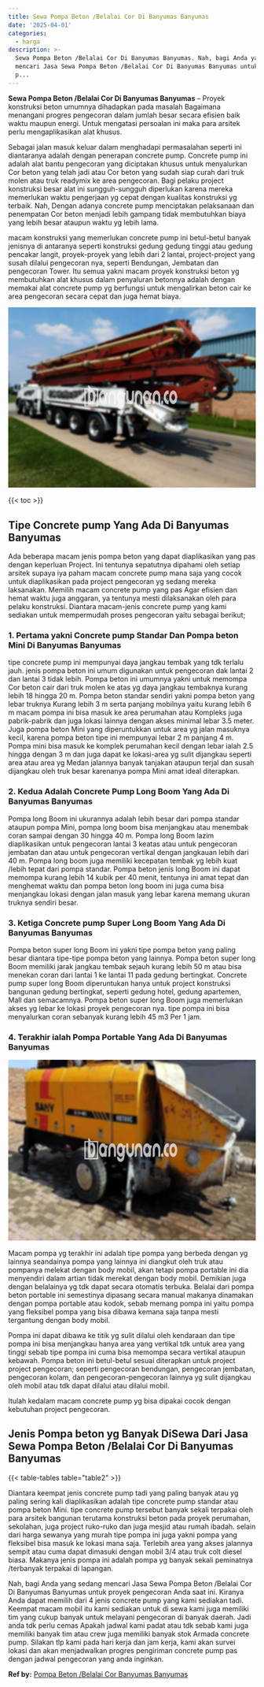 ```yaml
---
title: Sewa Pompa Beton /Belalai Cor Di Banyumas Banyumas
date: '2025-04-01'
categories:
  - harga
description: >-
  Sewa Pompa Beton /Belalai Cor Di Banyumas Banyumas. Nah, bagi Anda yang sedang
  mencari Jasa Sewa Pompa Beton /Belalai Cor Di Banyumas Banyumas untuk proyek
  p...
---
```


**Sewa Pompa Beton /Belalai Cor Di Banyumas Banyumas** – Proyek konstruksi beton umumnya dihadapkan pada masalah Bagaimana menangani progres pengecoran dalam jumlah besar secara efisien baik waktu maupun energi. Untuk mengatasi persoalan ini maka para arsitek perlu mengaplikasikan alat khusus.

Sebagai jalan masuk keluar dalam menghadapi permasalahan seperti ini diantaranya adalah dengan penerapan concrete pump. Concrete pump ini adalah alat bantu pengecoran yang diciptakan khusus untuk menyalurkan Cor beton yang telah jadi atau Cor beton yang sudah siap curah dari truk molen atau truk readymix ke area pengecoran. Bagi pelaku project konstruksi besar alat ini sungguh-sungguh diperlukan karena mereka memerlukan waktu pengerjaan yg cepat dengan kualitas konstruksi yg terbaik. Nah, Dengan adanya concrete pump menciptakan pelaksanaan dan penempatan Cor beton menjadi lebih gampang tidak membutuhkan biaya yang lebih besar ataupun waktu yg lebih lama.

macam konstruksi yang memerlukan concrete pump ini betul-betul banyak jenisnya di antaranya seperti konstruksi gedung gedung tinggi atau gedung pencakar langit, proyek-proyek yang lebih dari 2 lantai, project-project yang susah dilalui pengecoran nya, seperti Bendungan, Jembatan dan pengecoran Tower. Itu semua yakni macam proyek konstruksi beton yg membutuhkan alat khusus dalam penyaluran betonnya adalah dengan memakai alat concrete pump yg berfungsi untuk mengalirkan beton cair ke area pengecoran secara cepat dan juga hemat biaya.

![Sewa Pompa Beton /Belalai Cor Di Banyumas Banyumas](/images/sewa-concrete-pump-18.png)

{{< toc >}}

## Tipe Concrete pump Yang Ada Di Banyumas Banyumas

Ada beberapa macam jenis pompa beton yang dapat diaplikasikan yang pas dengan keperluan Project. Ini tentunya sepatutnya dipahami oleh setiap arsitek supaya iya paham macam concrete pump mana saja yang cocok untuk diaplikasikan pada project pengecoran yg sedang mereka laksanakan. Memilih macam concrete pump yang pas Agar efisien dan hemat waktu juga anggaran, ya tentunya mesti dilaksanakan oleh para pelaku konstruksi. Diantara macam-jenis concrete pump yang kami sediakan untuk mempermudah proses pengecoran yaitu sebagai berikut;

### 1\. Pertama yakni Concrete pump Standar Dan Pompa beton Mini Di Banyumas Banyumas

tipe concrete pump ini mempunyai daya jangkau tembak yang tdk terlalu jauh. jenis pompa beton ini umum digunakan untuk pengecoran dak lantai 2 dan lantai 3 tidak lebih. Pompa beton ini umumnya yakni untuk memompa Cor beton cair dari truk molen ke atas yg daya jangkau tembaknya kurang lebih 18 hingga 20 m. Pompa beton standar sendiri yakni pompa beton yang lebar truknya Kurang lebih 3 m serta panjang mobilnya yaitu kurang lebih 6 m macam pompa ini bisa masuk ke area perumahan atau Kompleks juga pabrik-pabrik dan juga lokasi lainnya dengan akses minimal lebar 3.5 meter. Juga pompa beton Mini yang diperuntukkan untuk area yg jalan masuknya kecil, karena pompa beton tipe ini mempunyai lebar 2 m panjang 4 m. Pompa mini bisa masuk ke komplek perumahan kecil dengan lebar ialah 2.5 hingga dengan 3 m dan juga dapat ke lokasi-area yg sulit dijangkau seperti area atau area yg Medan jalannya banyak tanjakan ataupun terjal dan susah dijangkau oleh truk besar karenanya pompa Mini amat ideal diterapkan.

### 2\. Kedua Adalah Concrete Pump Long Boom Yang Ada Di Banyumas Banyumas

Pompa long Boom ini ukurannya adalah lebih besar dari pompa standar ataupun pompa Mini, pompa long boom bisa menjangkau atau menembak coran sampai dengan 30 hingga 40 m. Pompa long Boom lazim diaplikasikan untuk pengecoran lantai 3 keatas atau untuk pengecoran jembatan dan atau untuk pengecoran vertikal dengan jangkauan lebih dari 40 m. Pompa long boom juga memiliki kecepatan tembak yg lebih kuat /lebih tepat dari pompa standar. Pompa beton jenis long Boom ini dapat memompa kurang lebih 14 kubik per 40 menit, tentunya ini amat tepat dan menghemat waktu dan pompa beton long boom ini juga cuma bisa menjangkau lokasi dengan jalan masuk yang lebar karena memang ukuran truknya sendiri besar.

### 3\. Ketiga Concrete pump Super Long Boom Yang Ada Di Banyumas Banyumas

Pompa beton super long Boom ini yakni tipe pompa beton yang paling besar diantara tipe-tipe pompa beton yang lainnya. Pompa beton super long Boom memiliki jarak jangkau tembak sejauh kurang lebih 50 m atau bisa menekan coran dari lantai 1 ke lantai 11 pada gedung bertingkat. Concrete pump super long Boom diperuntukan hanya untuk project konstruksi bangunan gedung bertingkat, seperti gedung hotel, gedung apartemen, Mall dan semacamnya. Pompa beton super long Boom juga memerlukan akses yg lebar ke lokasi proyek pengecoran nya. tipe pompa ini bisa menyalurkan coran sebanyak kurang lebih 45 m3 Per 1 jam.

### 4\. Terakhir ialah Pompa Portable Yang Ada Di Banyumas Banyumas

![Sewa Pompa Beton /Belalai Cor Di Banyumas Banyumas](/images/sewa-concrete-pump-30.png)

Macam pompa yg terakhir ini adalah tipe pompa yang berbeda dengan yg lainnya seandainya pompa yang lainnya ini diangkut oleh truk atau pompanya melekat dengan body mobil, akan tetapi pompa portable ini dia menyendiri dalam artian tidak merekat dengan body mobil. Demikian juga dengan belalainya yg tdk dapat secara otomatis terbuka. Belalai dari pompa beton portable ini semestinya dipasang secara manual makanya dinamakan dengan pompa portable atau kodok, sebab memang pompa ini yaitu pompa yang fleksibel pompa yang bisa dibawa kemana saja tanpa mesti tergantung dengan body mobil.

Pompa ini dapat dibawa ke titik yg sulit dilalui oleh kendaraan dan tipe pompa ini bisa menjangkau hanya area yang vertikal tdk untuk area yang tinggi sebab tipe pompa ini cuma bisa memompa secara vertikal ataupun kebawah. Pompa beton ini betul-betul sesuai diterapkan untuk project project pengecoran; seperti pengecoran bendungan, pengecoran jembatan, pengecoran kolam, dan pengecoran-pengecoran lainnya yg sulit dijangkau oleh mobil atau tdk dapat dilalui atau dilalui mobil.

Itulah kedalam macam concrete pump yg bisa dipakai cocok dengan kebutuhan project pengecoran.

## Jenis Pompa beton yg Banyak DiSewa Dari Jasa Sewa Pompa Beton /Belalai Cor Di Banyumas Banyumas

{{< table-tables table="table2" >}}

Diantara keempat jenis concrete pump tadi yang paling banyak atau yg paling sering kali diaplikasikan adalah tipe concrete pump standar atau pompa beton Mini. tipe concrete pump tersebut banyak sekali terpakai oleh para arsitek bangunan terutama konstruksi beton pada proyek perumahan, sekolahan, juga project ruko-ruko dan juga mesjid atau rumah ibadah. selain dari harga sewanya yang murah tipe pompa ini juga yakni pompa yang fleksibel bisa masuk ke lokasi mana saja. Terlebih area yang akses jalannya sempit atau cuma dapat dimasuki dengan mobil 3/4 atau truk colt diesel biasa. Makanya jenis pompa ini adalah pompa yg banyak sekali peminatnya /terbanyak terpakai di lapangan.

Nah, bagi Anda yang sedang mencari Jasa Sewa Pompa Beton /Belalai Cor Di Banyumas Banyumas untuk proyek pengecoran Anda saat ini. Kiranya Anda dapat memilih dari 4 jenis concrete pump yang kami sediakan tadi. Keempat macam mobil itu kami sediakan untuk di sewa kami juga memiliki tim yang cukup banyak untuk melayani pengecoran di banyak daerah. Jadi anda tdk perlu cemas Apakah jadwal kami padat atau tdk sebab kami juga memiliki banyak tim atau crew juga memiliki banyak stok Armada concrete pump. Silakan tlp kami pada hari kerja dan jam kerja, kami akan survei lokasi dan akan menjadwalkan progres pengiriman concrete pump pas dengan jadwal pengecoran yang anda inginkan.

**Ref by:** [Pompa Beton /Belalai Cor Banyumas Banyumas](https://id.wikipedia.org/wiki/Pompa)
